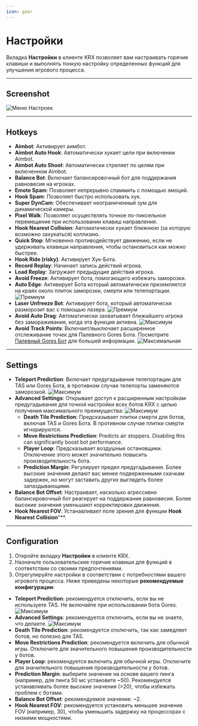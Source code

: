 ```yaml
---
icon: gear
---
```


# Настройки

Вкладка **Настройки** в клиенте KRX позволяет вам настраивать горячие клавиши и выполнять тонкую настройку определенных функций для улучшения игрового процесса.

---

## **Screenshot**
![Меню Настроек](https://raw.githubusercontent.com/Krixx1337/krxclient-docs/refs/heads/main/images/settings-menu.png)

---

## **Hotkeys**
- **Aimbot**: Активирует аимбот.  
- **Aimbot Auto Hook**: Автоматически хукает цели при включении Aimbot.  
- **Aimbot Auto Shoot**: Автоматически стреляет по целям при включенном Aimbot.  
- **Balance Bot**: Включает балансировочный бот для поддержания равновесия на игроках.  
- **Emote Spam**: Позволяет непрерывно спаммить с помощью эмоций.  
- **Hook Spam**: Позволяет быстро использовать хук.  
- **Super DynCam**: Обеспечивает неограниченный зум для динамической камеры.  
- **Pixel Walk**: Позволяет осуществлять точное по-пиксельное перемещение при использовании клавиш направления.  
- **Hook Nearest Collision**: Автоматически хукает ближнюю (за которую возможно захукаться) коллизию.  
- **Quick Stop**: Мгновенно противодействует движению, если не удерживать клавиши направления, чтобы остановиться как можно быстрее.  
- **Hook Ride (risky)**: Активирует Хук-Бота.  
- **Record Replay**: Начинает запись действий игрока.  
- **Load Replay**: Загружает предыдущие действия игрока.  
- **Avoid Freeze**: Активирует бота, помогающего избежать заморозки.  
- **Auto Edge**: Активирует Бота который автоматически приземляется на краях около плиток заморозки, смерти или телепортации. ![Премиум](https://img.shields.io/badge/Premium-%23ffba00?style=flat-square)  
- **Laser Unfreeze Bot**: Активирует бота, который автоматически разморозит вас с помощью лазера. ![Премиум](https://img.shields.io/badge/Premium-%23ffba00?style=flat-square)  
- **Avoid Auto Drag**: Автоматически захватывает ближайшего игрока без замораживания, когда эта функция активна. ![Максимум](https://img.shields.io/badge/Ultimate-%23f76d6d?style=flat-square)  
- **Avoid Track Points**: Включает/выключает расширенное отслеживание точек для Палевного Gores Бота. Посмотрите [Палевный Gores Бот](blatant.md) для большей информации. ![Максимальная](https://img.shields.io/badge/Ultimate-%23f76d6d?style=flat-square)  

---

## **Settings**
- **Teleport Prediction**: Включает предугадывание телепортации для TAS или Gores Бота, в противном случае телепорты заменяются заморозкой. ![Максимум](https://img.shields.io/badge/Ultimate-%23f76d6d?style=flat-square)  
- **Advanced Settings**: Открывает доступ к расширенным настройкам предугадывания для точной настройки всех ботов KRX с целью получения максимального преимущества: ![Максимум](https://img.shields.io/badge/Ultimate-%23f76d6d?style=flat-square)
   - **Death Tile Prediction**: Предсказывает плитки смерти для ботов, включая TAS и Gores Бота. В противном случае плитки смерти игнорируются.  
   - **Move Restrictions Prediction**: Predicts air stoppers. Disabling this can significantly boost bot performance.  
   - **Player Loop**: Предсказывает воздушные остановщики. Отключение этого может значительно повысить производительность бота.  
   - **Prediction Margin**: Регулирует предел предугадывания. Более высокие значения делают вас менее подверженными скачкам задержек, но могут заставить других выглядеть более запаздывающими.
- **Balance Bot Offset**: Настраивает, насколько агрессивно балансировочный бот реагирует на поддержание равновесия. Более высокие значения уменьшают корректировки движения.  
- **Hook Nearest FOV**: Устанавливает поле зрения для функции **Hook Nearest Collision**"**.  

---

## **Configuration**

1. Откройте вкладку **Настройки** в клиенте KRX.
2. Назначьте пользовательские горячие клавиши для функций в соответствии со своими предпочтениями.
3. Отрегулируйте настройки в соответствии с потребностями вашего игрового процесса. Ниже приведены некоторые **рекомендуемые конфигурации**:
- **Teleport Prediction**: рекомендуется отключить, если вы не используете TAS. Не включайте при использовании бота Gores. ![Максимум](https://img.shields.io/badge/Ultimate-%23f76d6d?style=flat-square)
- **Advanced Settings**: рекомендуется отключить, если вы не знаете, что делаете. ![Максимум](https://img.shields.io/badge/Ultimate-%23f76d6d?style=flat-square)
- **Death Tile Prediction**: рекомендуется отключить, так как замедляет ботов, но полезно для TAS.
- **Move Restrictions Prediction**: рекомендуется включить для обычной игры. Отключите для значительного повышения производительности у ботов.
- **Player Loop**: рекомендуется включить для обычной игры. Отключите для значительного повышения производительности у ботов.
- **Prediction Margin**: выберите значение на основе вашего пинга (например, для пинга 50 мс установите ~50). Рекомендуется устанавливать более высокие значения (>20), чтобы избежать проблем с ботами.
- **Balance Bot Offset**: рекомендуемое значение: ~2.
- **Hook Nearest FOV**: рекомендуется установить меньшее значение FOV (например, 30), чтобы уменьшить задержку на процессорах с низкими мощностями.

